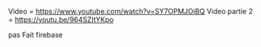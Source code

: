 Video = https://www.youtube.com/watch?v=SY7OPMJOiBQ
Video partie 2 = https://youtu.be/964SZItYKpo

pas Fait firebase
